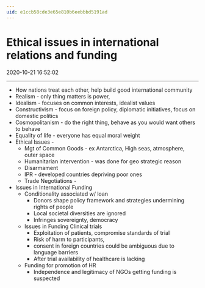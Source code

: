 ```yaml
---
uid: e1ccb58cde3e65e810b6eebbbd5191ad
---
```


# Ethical issues in international relations and funding
2020-10-21 16:52:02
            
---


-   How nations treat each other, help build good international community
-   Realism - only thing matters is power,
-   Idealism - focuses on common interests, idealist values
-   Constructivism - focus on foreign policy, diplomatic initiatives, focus on domestic politics
-   Cosmopolitanism - do the right thing, behave as you would want others to behave
-   Equality of life - everyone has equal moral weight
-   Ethical Issues -
    -   Mgt of Common Goods - ex Antarctica, High seas, atmosphere, outer space
    -   Humanitarian intervention - was done for geo strategic reason
    -   Disarmament
    -   IPR - developed countries depriving poor ones
    -   Trade Negotiations -
-   Issues in International Funding
    -   Conditionality associated w/ loan
        -   Donors shape policy framework and strategies undermining rights of people
        -   Local societal diversities are ignored
        -   Infringes sovereignty, democracy
    -   Issues in Funding Clinical trials
        -   Exploitation of patients, compromise standards of trial
        -   Risk of harm to participants,
        -   consent in foreign countries could be ambiguous due to language barriers
        -   After trial availability of healthcare is lacking
    -   Funding for promotion of HR
        -   Independence and legitimacy of NGOs getting funding is suspected
 






